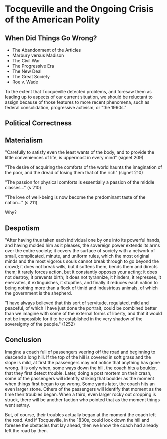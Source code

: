 # Tocqueville and the Ongoing Crisis of the American Polity

## When Did Things Go Wrong?

- The Abandonment of the Articles
- Marbury versus Madison
- The Civil War
- The Progressive Era
- The New Deal
- The Great Society
- Roe v. Wade


To the extent that Tocqueville detected problems, and foresaw them as
leading up to aspects of our current situation, we should be reluctant to
assign because of those features to more recent phenomena, such as federal
consolidation, progressive activism, or "the 1960s."



## Political Correctness



## Materialism

"Carefully to satisfy even the least wants of the body, and to provide the
little conveniences of life, is uppermost in every mind" (signet 209)

"The desire of acquiring the comforts of the world haunts the imagination of
the poor, and the dread of losing them that of the rich" (signet 210)

"The passion for physical comforts is essentially a passion of the middle
classes..." (s 210)

"The love of well-being is now become the predominant taste of the nation..."
(s 211)

Why?






## Despotism

"After having thus taken each individual one by one into its powerful hands, and
having molded him as it pleases, the sovereign power extends its arms over the
entire society; it covers the surface of society with a network of small,
complicated, minute, and uniform rules, which the most original minds and the
most vigorous souls cannot break through to go beyond the crowd; it does not
break wills, but it softens them, bends them and directs them; it rarely forces
action, but it constantly opposes your acting; it does not destroy, it prevents
birth; it does not tyrannize, it hinders, it represses, it enervates, it
extinguishes, it stupifies, and finally it reduces each nation to being nothing
more than a flock of timid and industrious animals, of which the government is
the shepherd.

"I have always believed that this sort of servitude, regulated, mild and
peaceful, of which I have just done the portrait, could be combined better than
we imagine with some of the external forms of liberty, and that it would not be
impossible for it to be established in the very shadow of the sovereignty of
the people."  (1252)

## Conclusion

Imagine a coach full of passengers veering off the road and beginning to
descend a long hill. If the top of the hill is covered in soft grass and the
slope is mild, at first the passengers may not notice that anything has gone
wrong. It is only when, some ways down the hill, the coach hits a boulder, that
they first detect trouble. Later, doing a post mortem on their crash, some of
the passengers will identify striking that boulder as the moment when things
first began to go wrong. Some yards later, the coach hits an even larger stone.
Others of the passengers will identify that moment as the time their troubles
began. When a third, even larger rocky out cropping is struck, there will be
another faction who pointed that as the moment things went astray.

But, of course, their troubles actually began at the moment the coach left the
road. And if Tocqueville, in the 1830s, could look down the hill and foresee
the obstacles that lay ahead, then we know the coach had already left the road
by then. 
